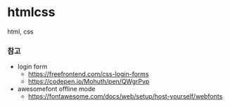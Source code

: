 # htmlcss
html, css


### 참고
- login form
  - https://freefrontend.com/css-login-forms
  - https://codepen.io/Mohuth/pen/QWgrPvp
- awesomefont offline mode
  - https://fontawesome.com/docs/web/setup/host-yourself/webfonts
